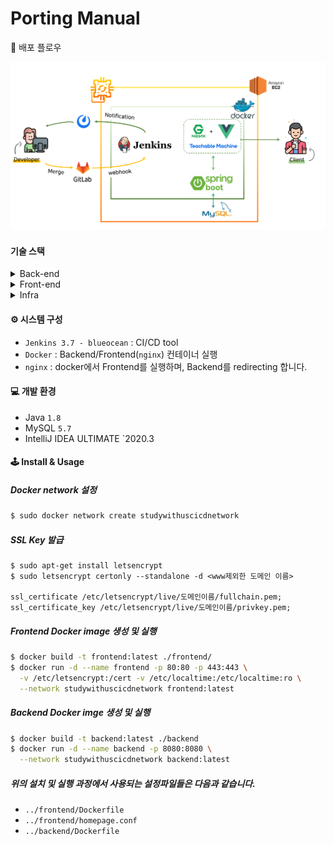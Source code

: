 # Porting Manual

🚀 배포 플로우

![stack](stack.PNG)

#### 기술 스택

<details>
    <summary>Back-end</summary>
    <ul>
          <li>Spring-Boot : 2.5.4</li>
          <li>Spring Security</li>
          <li>spring-boot-starter-jdbc</li>
          <li>spring-boot-starter-jpa</li>
          <li>spring-boot-starter-redis</li>
          <li>spring-boot-starter-security</li>
          <li>spring-boot-starter-data-jdbc</li>
          <li>jjwt : 3.18</li>
          <li>lombok</li>
          <li>mysql</li>
          <li>junit : 4.12</li>
          <li>swagger : 2.9.2</li>
      </ul>
</details>

<details>
        <summary>Front-end</summary>
    <ul>
          <li>Js</li>
          <li>HTML</li>
          <li>CSS</li>
          <li>Vue.js</li>
      </ul>
    -------------------------------------------
    <h5>
          라이브러리
    </h5>
    <ul>
      <li>Apexchart</li>
      <li>Datepicker</li>
      <li>teachablemachin/image</li>
      <li>tensorflow/tfjs</li>
      <li>jwt-decode</li>
      <li>vuex-persistedstate</li>
  </ul>
</details>

<details>
        <summary>Infra</summary>
    <ul>
          <li>nginx</li>
          <li>docker</li>
          <li>jenkins</li>
          <li>gitlab</li>
          <li>mattermost</li>
      </ul>
</details>


#### ⚙ 시스템 구성

- `Jenkins 3.7 - blueocean` : CI/CD tool
- `Docker` : Backend/Frontend(`nginx`) 컨테이너 실행
- `nginx` : docker에서 Frontend를 실행하며, Backend를 redirecting 합니다.

#### 💻 개발 환경

- Java `1.8`
- MySQL `5.7`
- IntelliJ IDEA ULTIMATE `2020.3



#### 🕹 Install & Usage

##### Docker network 설정

```bash
$ sudo docker network create studywithuscicdnetwork
```

#####  SSL Key 발급

```
$ sudo apt-get install letsencrypt
$ sudo letsencrypt certonly --standalone -d <www제외한 도메인 이름>

ssl_certificate /etc/letsencrypt/live/도메인이름/fullchain.pem; 
ssl_certificate_key /etc/letsencrypt/live/도메인이름/privkey.pem; 
```

##### Frontend Docker image 생성 및 실행

```bash
$ docker build -t frontend:latest ./frontend/
$ docker run -d --name frontend -p 80:80 -p 443:443 \
  -v /etc/letsencrypt:/cert -v /etc/localtime:/etc/localtime:ro \
  --network studywithuscicdnetwork frontend:latest


```

##### Backend Docker imge 생성 및 실행

```bash
$ docker build -t backend:latest ./backend
$ docker run -d --name backend -p 8080:8080 \
  --network studywithuscicdnetwork backend:latest
```

##### 위의 설치 및 실행 과정에서 사용되는 설정파일들은 다음과 같습니다.

- `../frontend/Dockerfile`
- `../frontend/homepage.conf`
- `../backend/Dockerfile`
